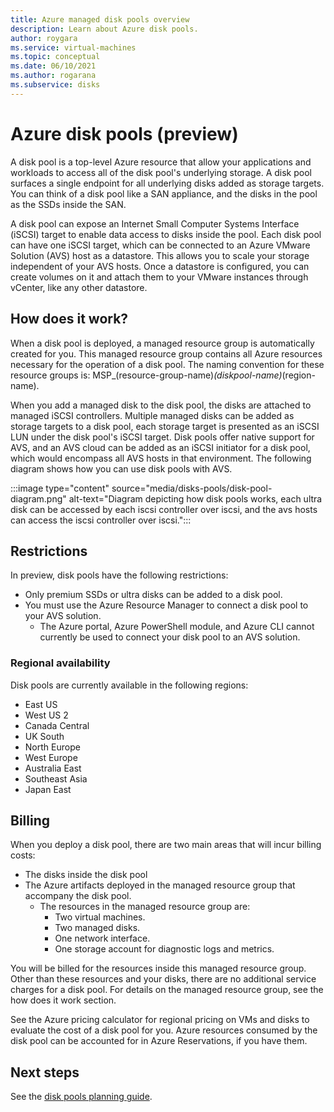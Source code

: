 ```yaml
---
title: Azure managed disk pools overview
description: Learn about Azure disk pools.
author: roygara
ms.service: virtual-machines
ms.topic: conceptual
ms.date: 06/10/2021
ms.author: rogarana
ms.subservice: disks
---
```


# Azure disk pools (preview)

A disk pool is a top-level Azure resource that allow your applications and workloads to access all of the disk pool's underlying storage. A disk pool surfaces a single endpoint for all underlying disks added as storage targets. You can think of a disk pool like a SAN appliance, and the disks in the pool as the SSDs inside the SAN.

A disk pool can expose an Internet Small Computer Systems Interface (iSCSI) target to enable data access to disks inside the pool. Each disk pool can have one iSCSI target, which can be connected to an Azure VMware Solution (AVS) host as a datastore. This allows you to scale your storage independent of your AVS hosts. Once a datastore is configured, you can create volumes on it and attach them to your VMware instances through vCenter, like any other datastore.

## How does it work?

When a disk pool is deployed, a managed resource group is automatically created for you. This managed resource group contains all Azure resources necessary for the operation of a disk pool. The naming convention for these resource groups is: MSP_(resource-group-name)_(diskpool-name)_(region-name).

When you add a managed disk to the disk pool, the disks are attached to managed iSCSI controllers. Multiple managed disks can be added as storage targets to a disk pool, each storage target is presented as an iSCSI LUN under the disk pool's iSCSI target. Disk pools offer native support for AVS, and an AVS cloud can be added as an iSCSI initiator for a disk pool, which would encompass all AVS hosts in that environment. The following diagram shows how you can use disk pools with AVS.

:::image type="content" source="media/disks-pools/disk-pool-diagram.png" alt-text="Diagram depicting how disk pools works, each ultra disk can be accessed by each iscsi controller over iscsi, and the avs hosts can access the iscsi controller over iscsi.":::

## Restrictions

In preview, disk pools have the following restrictions:

- Only premium SSDs or ultra disks can be added to a disk pool.
- You must use the Azure Resource Manager to connect a disk pool to your AVS solution.
    - The Azure portal, Azure PowerShell module, and Azure CLI cannot currently be used to connect your disk pool to an AVS solution.

### Regional availability

Disk pools are currently available in the following regions:

- East US
- West US 2
- Canada Central
- UK South
- North Europe
- West Europe
- Australia East
- Southeast Asia
- Japan East

## Billing

When you deploy a disk pool, there are two main areas that will incur billing costs:

- The disks inside the disk pool
- The Azure artifacts deployed in the managed resource group that accompany the disk pool.
    - The resources in the managed resource group are:
        - Two virtual machines.
        - Two managed disks.
        - One network interface.
        - One storage account for diagnostic logs and metrics.
        
You will be billed for the resources inside this managed resource group. Other than these resources and your disks, there are no additional service charges for a disk pool. For details on the managed resource group, see the how does it work section.

See the Azure pricing calculator for regional pricing on VMs and disks to evaluate the cost of a disk pool for you. Azure resources consumed by the disk pool can be accounted for in Azure Reservations, if you have them.


## Next steps

See the [disk pools planning guide](disks-pools-planning.md).
